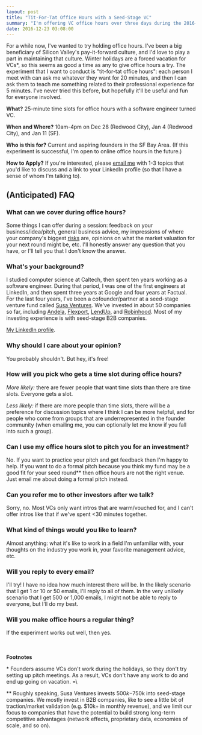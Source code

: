 ```yaml
---
layout: post
title: "Tit-For-Tat Office Hours with a Seed-Stage VC"
summary: "I'm offering VC office hours over three days during the 2016-2017 holiday season. Please read this post for details on how to apply."
date: 2016-12-23 03:08:00
---
```

For a while now, I've wanted to try holding office hours. I've been a big beneficiary of Silicon Valley's pay-it-forward culture, and I'd love to play a part in maintaining that culture. Winter holidays are a forced vacation for VCs\*, so this seems as good a time as any to give office hours a try. The experiment that I want to conduct is "tit-for-tat office hours": each person I meet with can ask me whatever they want for 20 minutes, and then I can ask them to teach me something related to their professional experience for 5 minutes. I've never tried this before, but hopefully it'll be useful and fun for everyone involved.

**What?** 25-minute time slots for office hours with a software engineer turned VC. 

**When and Where?** 10am-4pm on Dec 28 (Redwood City), Jan 4 (Redwood City), and Jan 11 (SF).

**Who is this for?** Current and aspiring founders in the SF Bay Area. (If this experiment is successful, I'm open to online office hours in the future.)

**How to Apply?** If you're interested, please <a href="mailto:leo@susaventures.com" target="_blank">email me</a> with 1-3 topics that you'd like to discuss and a link to your LinkedIn profile (so that I have a sense of whom I'm talking to).

## (Anticipated) FAQ
### What can we cover during office hours?
Some things I can offer during a session: feedback on your business/idea/pitch, general business advice, my impressions of where your company's biggest <a href="https://codingvc.com/how-to-de-risk-a-startup/" target="_blank">risks</a> are, opinions on what the market valuation for your next round might be, etc. I'll honestly answer any question that you have, or I'll tell you that I don't know the answer.
### What's your background?
I studied computer science at Caltech, then spent ten years working as a software engineer. During that period, I was one of the first engineers at LinkedIn, and then spent three years at Google and four years at Factual. For the last four years, I've been a cofounder/partner at a seed-stage venture fund called <a href="http://www.susaventures.com/" target="_blank">Susa Ventures</a>. We've invested in about 50 companies so far, including <a href="http://www.andela.com/" target="_blank">Andela</a>, <a href="https://www.flexport.com/" target="_blank">Flexport</a>, <a href="http://lendup.com/" target="_blank">LendUp</a>, and <a href="https://www.robinhood.com/" target="_blank">Robinhood</a>. Most of my investing experience is with seed-stage B2B companies.

<a href="https://www.linkedin.com/in/lpolovets" target="_blank">My LinkedIn profile</a>.
### Why should I care about your opinion?
You probably shouldn't. But hey, it's free!
### How will you pick who gets a time slot during office hours?
*More likely:* there are fewer people that want time slots than there are time slots. Everyone gets a slot.<br>

*Less likely:* if there are more people than time slots, there will be a preference for discussion topics where I think I can be more helpful, and for people who come from groups that are underrepresented in the founder community (when emailing me, you can optionally let me know if you fall into such a group).
### Can I use my office hours slot to pitch you for an investment? 
No. If you want to practice your pitch and get feedback then I'm happy to help. If you want to do a formal pitch because you think my fund may be a good fit for your seed round\*\* then office hours are not the right venue. Just email me about doing a formal pitch instead.
### Can you refer me to other investors after we talk?
Sorry, no. Most VCs only want intros that are warm/vouched for, and I can't offer intros like that if we've spent <30 minutes together.
### What kind of things would you like to learn?
Almost anything: what it's like to work in a field I'm unfamiliar with, your thoughts on the industry you work in, your favorite management advice, etc.
### Will you reply to every email?
I'll try! I have no idea how much interest there will be. In the likely scenario that I get 1 or 10 or 50 emails, I'll reply to all of them. In the very unlikely scenario that I get 500 or 1,000 emails, I might not be able to reply to everyone, but I'll do my best. 
### Will you make office hours a regular thing?
If the experiment works out well, then yes.

<br><br>
**Footnotes**

\* Founders assume VCs don't work during the holidays, so they don't try setting up pitch meetings. As a result, VCs don't have any work to do and end up going on vacation. =\

\*\* Roughly speaking, Susa Ventures invests $500k-$750k into seed-stage companies. We mostly invest in B2B companies, like to see a little bit of traction/market validation (e.g. $10k+ in monthly revenue), and we limit our focus to companies that have the potential to build strong long-term competitive advantages (network effects, proprietary data, economies of scale, and so on). 